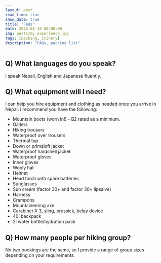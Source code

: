```yaml
---
layout: post
read_time: true
show_date: true
title: "FAQs"
date: 2025-01-10 00:00:00
img: posts/my_experience.jpg
tags: [packing, itinery]
description: "FAQs, packing list"
---
```

## Q) What languages do you speak?
I speak Nepali, English and Japanese fluently.

## Q) What equipment will I need?
I can help you hire equipment and clothing as needed once you arrive in Nepal. I recommend you have the following:
- Mountain boots (worn in!) - B2 rated as a minimum.
- Gaiters
- Hiking trousers
- Waterproof over trousers
- Thermal top
- Down or primaloft jacket
- Waterproof hardshell jacket
- Waterproof gloves
- Inner gloves
- Wooly hat
- Helmet
- Head torch with spare batteries
- Sunglasses
- Sun cream (factor 30+ and factor 30+ lipsalve)
- Harness
- Crampons
- Mountaineering axe
- Carabiner X 3, sling, prussick, belay device
- 40l backpack
- 2l water bottle/hydration pack

## Q) How many people per hiking group?
No two bookings are the same, so I provide a range of group sizes depending on your requirements.

